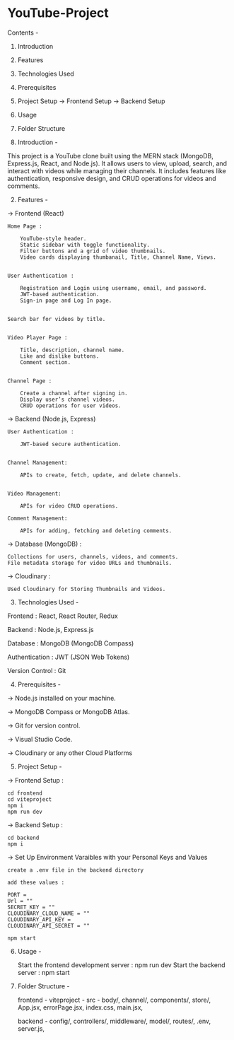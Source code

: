 ﻿# YouTube-Project

Contents - 

1. Introduction
2. Features
3. Technologies Used
4. Prerequisites
5. Project Setup
    -> Frontend Setup
    -> Backend Setup
6. Usage
7. Folder Structure






1. Introduction -

This project is a YouTube clone built using the MERN stack (MongoDB, Express.js, React, and Node.js). It allows users to view, upload, search, and interact with videos while managing their channels. It includes features like authentication, responsive design, and CRUD operations for videos and comments.


2. Features - 

-> Frontend (React)
    
    Home Page :

        YouTube-style header.
        Static sidebar with toggle functionality.
        Filter buttons and a grid of video thumbnails.
        Video cards displaying thumbanail, Title, Channel Name, Views.


    User Authentication :

        Registration and Login using username, email, and password. 
        JWT-based authentication.
        Sign-in page and Log In page.
    

    Search bar for videos by title.


    Video Player Page :

        Title, description, channel name.
        Like and dislike buttons.
        Comment section.


    Channel Page :

        Create a channel after signing in.
        Display user’s channel videos.
        CRUD operations for user videos.


-> Backend (Node.js, Express)

    User Authentication : 

        JWT-based secure authentication.


    Channel Management:

        APIs to create, fetch, update, and delete channels.


    Video Management:

        APIs for video CRUD operations.

    Comment Management:

        APIs for adding, fetching and deleting comments.



-> Database (MongoDB) :
   
    Collections for users, channels, videos, and comments.
    File metadata storage for video URLs and thumbnails.




-> Cloudinary :

    Used Cloudinary for Storing Thumbnails and Videos.






3. Technologies Used - 

Frontend : React, React Router, Redux

Backend : Node.js, Express.js

Database : MongoDB (MongoDB Compass)

Authentication : JWT (JSON Web Tokens)

Version Control : Git




4. Prerequisites -

-> Node.js installed on your machine.

-> MongoDB Compass or MongoDB Atlas.

-> Git for version control.

-> Visual Studio Code.

-> Cloudinary or any other Cloud Platforms




5. Project Setup -

-> Frontend Setup :

    cd frontend
    cd viteproject
    npm i
    npm run dev

-> Backend Setup :

    cd backend
    npm i

-> Set Up Environment Varaibles with your Personal Keys and Values

    create a .env file in the backend directory
    
    add these values :
    
    PORT = 
    Url = ""
    SECRET_KEY = ""
    CLOUDINARY_CLOUD_NAME = ""
    CLOUDINARY_API_KEY = 
    CLOUDINARY_API_SECRET = ""

    npm start





6. Usage -

    Start the frontend development server : npm run dev
    Start the backend server : npm start



7. Folder Structure -

    frontend -
        viteproject -
            src -
                body/,
                channel/,
                components/,
                store/,
                App.jsx,
                errorPage.jsx,
                index.css,
                main.jsx,

    backend -
        config/,
        controllers/,
        middleware/,
        model/,
        routes/,
        .env,
        server.js,

